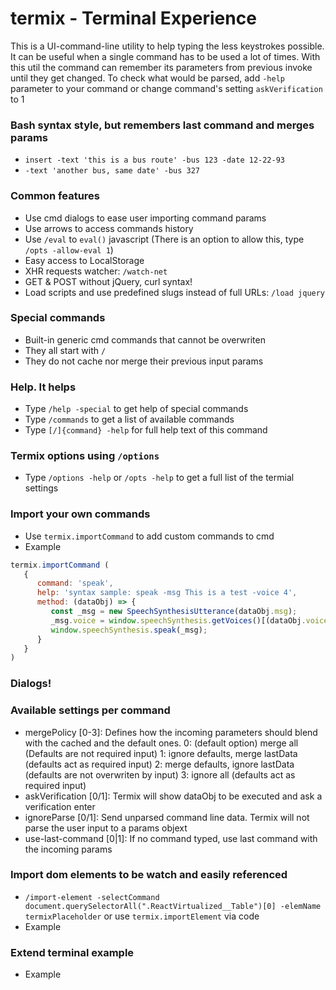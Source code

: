 
# termix - Terminal Experience
  This is a UI-command-line utility to help typing the less keystrokes possible.
  It can be useful when a single command has to be used a lot of times.
  With this util the command can remember its parameters from previous invoke until they get changed.
  To check what would be parsed, add `-help` parameter to your command
  or change command's setting `askVerification` to 1

### Bash syntax style, but remembers last command and merges params
  
   * `insert -text 'this is a bus route' -bus 123 -date 12-22-93 `
   * `-text 'another bus, same date' -bus 327`

### Common features

   * Use cmd dialogs to ease user importing command params
   * Use arrows to access commands history
   * Use `/eval` to `eval()` javascript (There is an option to allow this, type `/opts -allow-eval 1`)
   * Easy access to LocalStorage
   * XHR requests watcher: `/watch-net`
   * GET & POST without jQuery, curl syntax! 
   * Load scripts and use predefined slugs instead of full URLs: `/load jquery`

### Special commands

   * Built-in generic cmd commands that cannot be overwriten
   * They all start with `/`
   * They do not cache nor merge their previous input params

### Help. It helps

   * Type `/help -special` to get help of special commands
   * Type `/commands` to get a list of available commands   
   * Type `[/]{command} -help` for full help text of this command

### Termix options using `/options`

   * Type `/options -help` or `/opts -help` to get a full list of the termial settings

### Import your own commands

   * Use `termix.importCommand` to add custom commands to cmd
   * Example 
   ```javascript
   termix.importCommand (  
      {
         command: 'speak',
         help: 'syntax sample: speak -msg This is a test -voice 4',
         method: (dataObj) => {            
            const _msg = new SpeechSynthesisUtterance(dataObj.msg); 
            _msg.voice = window.speechSynthesis.getVoices()[(dataObj.voice || 4)];
            window.speechSynthesis.speak(_msg);
         }
      }
   )
   ```

### Dialogs!

### Available settings per command 

   * mergePolicy [0-3]: Defines how the incoming parameters should blend with the cached and the default ones. 
      0: (default option) merge all (Defaults are not required input)
      1: ignore defaults, merge lastData (defaults act as required input)
      2: merge defaults, ignore lastData (defaults are not overwriten by input)
      3: ignore all (defaults act as required input)
   * askVerification [0/1]: Termix will show dataObj to be executed and ask a verification enter
   * ignoreParse [0/1]: Send unparsed command line data. Termix will not parse the user input to a params objext
   * use-last-command [0|1]: If no command typed, use last command with the incoming params

### Import dom elements to be watch and easily referenced

   * `/import-element -selectCommand document.querySelectorAll(".ReactVirtualized__Table")[0] -elemName termixPlaceholder` or use `termix.importElement` via code
   * Example 

### Extend terminal example

   * Example